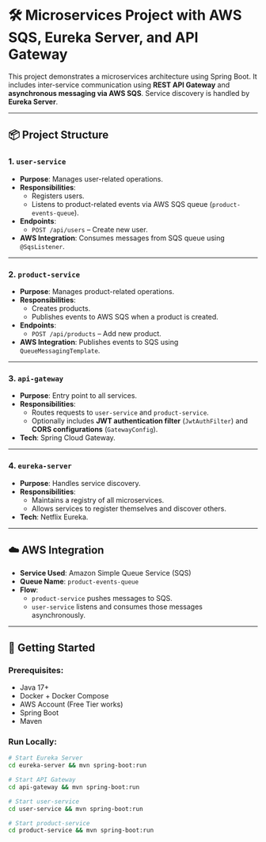 # 🛠️ Microservices Project with AWS SQS, Eureka Server, and API Gateway

This project demonstrates a microservices architecture using Spring Boot. It includes inter-service communication using **REST API Gateway** and **asynchronous messaging via AWS SQS**. Service discovery is handled by **Eureka Server**.

---

## 📦 Project Structure

### 1. `user-service`
- **Purpose**: Manages user-related operations.
- **Responsibilities**:
  - Registers users.
  - Listens to product-related events via AWS SQS queue (`product-events-queue`).
- **Endpoints**:
  - `POST /api/users` – Create new user.
- **AWS Integration**: Consumes messages from SQS queue using `@SqsListener`.

---

### 2. `product-service`
- **Purpose**: Manages product-related operations.
- **Responsibilities**:
  - Creates products.
  - Publishes events to AWS SQS when a product is created.
- **Endpoints**:
  - `POST /api/products` – Add new product.
- **AWS Integration**: Publishes events to SQS using `QueueMessagingTemplate`.

---

### 3. `api-gateway`
- **Purpose**: Entry point to all services.
- **Responsibilities**:
  - Routes requests to `user-service` and `product-service`.
  - Optionally includes **JWT authentication filter** (`JwtAuthFilter`) and **CORS configurations** (`GatewayConfig`).
- **Tech**: Spring Cloud Gateway.

---

### 4. `eureka-server`
- **Purpose**: Handles service discovery.
- **Responsibilities**:
  - Maintains a registry of all microservices.
  - Allows services to register themselves and discover others.
- **Tech**: Netflix Eureka.

---

## ☁️ AWS Integration

- **Service Used**: Amazon Simple Queue Service (SQS)
- **Queue Name**: `product-events-queue`
- **Flow**:
  - `product-service` pushes messages to SQS.
  - `user-service` listens and consumes those messages asynchronously.

---

## 🚀 Getting Started

### Prerequisites:
- Java 17+
- Docker + Docker Compose
- AWS Account (Free Tier works)
- Spring Boot
- Maven

### Run Locally:
```bash
# Start Eureka Server
cd eureka-server && mvn spring-boot:run

# Start API Gateway
cd api-gateway && mvn spring-boot:run

# Start user-service
cd user-service && mvn spring-boot:run

# Start product-service
cd product-service && mvn spring-boot:run

